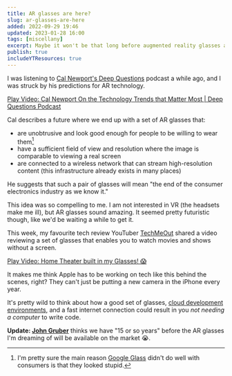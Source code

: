 ```yaml
---
title: AR glasses are here?
slug: ar-glasses-are-here
added: 2022-09-29 19:46
updated: 2023-01-28 16:00
tags: [miscellany]
excerpt: Maybe it won't be that long before augmented reality glasses are the new must-have device.
publish: true
includeYTResources: true
---
```


I was listening to [Cal Newport's Deep Questions](https://www.calnewport.com/podcast/) podcast a while ago, and I was struck by his predictions for AR technology.

<lite-youtube videoid="Q1S99ACBGVQ" style="background-image: url('https://i.ytimg.com/vi/Q1S99ACBGVQ/hqdefault.jpg');" title="Cal Newport On the Technology Trends that Matter Most | Deep Questions Podcast">
  <a href="https://youtube.com/watch?v=Q1S99ACBGVQ" class="lty-playbtn" title="Play Video">
    <span class="lyt-visually-hidden">Play Video: Cal Newport On the Technology Trends that Matter Most | Deep Questions Podcast</span>
  </a>
</lite-youtube>

Cal describes a future where we end up with a set of AR glasses that:
- are unobtrusive and look good enough for people to be willing to wear them[^1]
- have a sufficient field of view and resolution where the image is comparable to viewing a real screen
- are connected to a wireless network that can stream high-resolution content (this infrastructure already exists in many places)

He suggests that such a pair of glasses will mean "the end of the consumer electronics industry as we know it."

This idea was so compelling to me. I am not interested in VR (the headsets make me ill), but AR glasses sound amazing. It seemed pretty futuristic though, like we'd be waiting a while to get it.

This week, my favourite tech review YouTuber [TechMeOut](https://www.youtube.com/techme0ut) shared a video reviewing a set of glasses that enables you to watch movies and shows without a screen.

<lite-youtube videoid="mIpsswns-bs" style="background-image: url('https://i.ytimg.com/vi/mIpsswns-bs/hqdefault.jpg');" title="Home Theater built in my Glasses! 😱">
  <a href="https://youtube.com/watch?v=mIpsswns-bs" class="lty-playbtn" title="Play Video">
    <span class="lyt-visually-hidden">Play Video: Home Theater built in my Glasses! 😱</span>
  </a>
</lite-youtube>

It makes me think Apple has to be working on tech like this behind the scenes, right? They can't just be putting a new camera in the iPhone every year.

It's pretty wild to think about how a good set of glasses, [cloud development environments](https://dx.tips/the-end-of-localhost), and a fast internet connection could result in you *not needing a computer* to write code.

**Update: [John Gruber](https://daringfireball.net/2023/01/the_billions-dollar_vr_ar_headset_question)** thinks we have "15 or so years" before the AR glasses I'm dreaming of will be available on the market 😭.

[^1]: I'm pretty sure the main reason [Google Glass](https://en.wikipedia.org/wiki/Google_Glass) didn't do well with consumers is that they looked stupid.